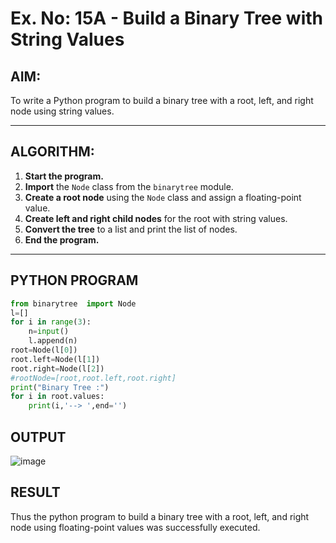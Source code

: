 # Ex. No: 15A - Build a Binary Tree with String Values

## AIM:
To write a Python program to build a binary tree with a root, left, and right node using string values.

---

## ALGORITHM:

1. **Start the program.**
2. **Import** the `Node` class from the `binarytree` module.
3. **Create a root node** using the `Node` class and assign a floating-point value.
4. **Create left and right child nodes** for the root with string values.
5. **Convert the tree** to a list and print the list of nodes.
6. **End the program.**

---
## PYTHON PROGRAM

```python
from binarytree  import Node
l=[]
for i in range(3):
    n=input()
    l.append(n)
root=Node(l[0])
root.left=Node(l[1])
root.right=Node(l[2])
#rootNode=[root,root.left,root.right]
print("Binary Tree :")
for i in root.values:
    print(i,'--> ',end='')
```

## OUTPUT

![image](https://github.com/user-attachments/assets/723441bb-e647-45a7-93a8-b09d74155d3e)



## RESULT

Thus the python program to build a binary tree with a root, left, and right node using floating-point values was successfully executed.
